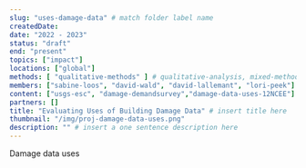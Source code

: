 ```yaml
---
slug: "uses-damage-data" # match folder label name
createdDate:
date: "2022 - 2023"
status: "draft"
end: "present"
topics: ["impact"]
locations: ["global"]
methods: [ "qualitative-methods" ] # qualitative-analysis, mixed-methods
members: ["sabine-loos", "david-wald", "david-lallemant", "lori-peek"] # insert your slug here, e.g., "sabine-loos"
content: ["usgs-esc", "damage-demandsurvey","damage-data-uses-12NCEE"]
partners: []
title: "Evaluating Uses of Building Damage Data" # insert title here
thumbnail: "/img/proj-damage-data-uses.png"
description: "" # insert a one sentence description here
---
```


Damage data uses
